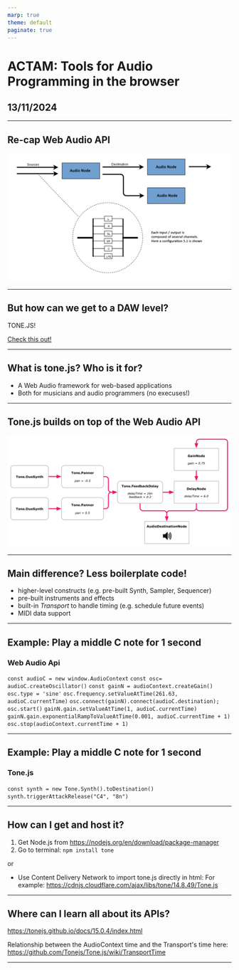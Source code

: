 ```yaml
---
marp: true
theme: default
paginate: true
---
```


# ACTAM: Tools for Audio Programming in the browser
## 13/11/2024

---

## Re-cap Web Audio API

![](assets/webaudioapi.png)

---

## But how can we get to a DAW level?

TONE.JS!

[Check this out!](https://tonejs.github.io/examples/daw)

---

## What is tone.js? Who is it for?

- A Web Audio framework for web-based applications
- Both for musicians and audio programmers (no execuses!)

---

## Tone.js builds on top of the Web Audio API

![](assets/tonejs.png)

---

## Main difference? Less boilerplate code!

- higher-level constructs (e.g. pre-built Synth, Sampler, Sequencer)
- pre-built instruments and effects
- built-in *Transport* to handle timing (e.g. schedule future events)
- MIDI data support

---

## Example: Play a middle C note for 1 second

### Web Audio Api
`const audioC = new window.AudioContext`
`const osc= audioC.createOscillator()` 
`const gainN = audioContext.createGain()`
`osc.type = 'sine'` 
`osc.frequency.setValueAtTime(261.63, audioC.currentTime)` 
`osc.connect(gainN).connect(audioC.destination);`
`osc.start()`
`gainN.gain.setValueAtTime(1, audioC.currentTime)`
`gainN.gain.exponentialRampToValueAtTime(0.001, audioC.currentTime + 1)` 
`osc.stop(audioContext.currentTime + 1)`

---

## Example: Play a middle C note for 1 second

### Tone.js
`const synth = new Tone.Synth().toDestination()`
`synth.triggerAttackRelease("C4", "8n")` 

---

## How can I get and host it?

1) Get Node.js from https://nodejs.org/en/download/package-manager
2) Go to terminal: `npm install tone`

or 

- Use Content Delivery Network to import tone.js directly in html:
For example: https://cdnjs.cloudflare.com/ajax/libs/tone/14.8.49/Tone.js

---

## Where can I learn all about its APIs?

https://tonejs.github.io/docs/15.0.4/index.html

Relationship between the AudioContext time and the Transport's time here:
https://github.com/Tonejs/Tone.js/wiki/TransportTime

---

